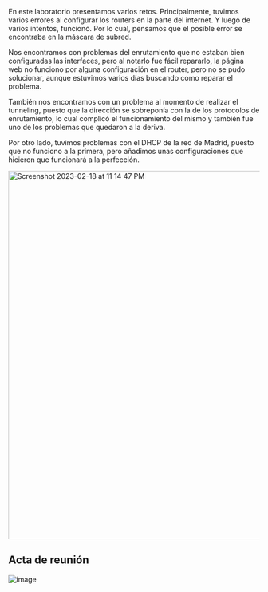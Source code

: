 En este laboratorio presentamos varios retos. Principalmente, tuvimos varios errores al configurar los routers en la parte del internet. Y luego de varios intentos, funcionó. Por lo cual, pensamos que el posible error se encontraba en la máscara de subred.

Nos encontramos con problemas del enrutamiento que no estaban bien configuradas las interfaces, pero al notarlo fue fácil repararlo, la página web no funciono por alguna configuración en el router, pero no se pudo solucionar, aunque estuvimos varios días buscando como reparar el problema.

También nos encontramos con un problema al momento de realizar el tunneling, puesto que la dirección se sobreponía con la de los protocolos de enrutamiento, lo cual complicó el funcionamiento del mismo y también fue uno de los problemas que quedaron a la deriva. 

Por otro lado, tuvimos problemas con el DHCP de la red de Madrid, puesto que no funciono a la primera, pero añadimos unas configuraciones que hicieron que funcionará a la perfección.

<img width="739" alt="Screenshot 2023-02-18 at 11 14 47 PM" src="https://user-images.githubusercontent.com/93276000/219921819-41d4e764-9389-4b16-be65-9c15db2a16e7.png">

## Acta de reunión

![image](https://user-images.githubusercontent.com/87861344/230151724-9979306b-e255-495b-acd1-e6210070081d.png)
